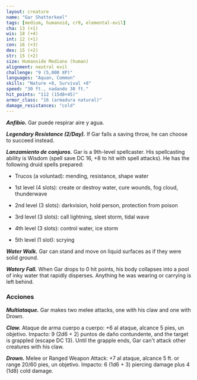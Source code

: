 ```yaml
---
layout: creature
name: "Gar Shatterkeel"
tags: [medium, humanoid, cr9, elemental-evil]
cha: 13 (+1)
wis: 18 (+4)
int: 12 (+1)
con: 16 (+3)
dex: 15 (+2)
str: 15 (+2)
size: Humanoide Mediano (human)
alignment: neutral evil
challenge: "9 (5,000 XP)"
languages: "Aquan, Common"
skills: "Nature +8, Survival +8"
speed: "30 ft., nadando 30 ft."
hit_points: "112 (15d8+45)"
armor_class: "16 (armadura natural)"
damage_resistances: "cold"
---
```


***Anfibio.*** Gar puede respirar aire y agua.

***Legendary Resistance (2/Day).*** If Gar fails a saving throw, he can choose to succeed instead.

***Lanzamiento de conjuros.*** Gar is a 9th-level spellcaster. His spellcasting ability is Wisdom (spell save DC 16, +8 to hit with spell attacks). He has the following druid spells prepared:

* Trucos (a voluntad): mending, resistance, shape water

* 1st level (4 slots): create or destroy water, cure wounds, fog cloud, thunderwave

* 2nd level (3 slots): darkvision, hold person, protection from poison

* 3rd level (3 slots): call lightning, sleet storm, tidal wave

* 4th level (3 slots): control water, ice storm

* 5th level (1 slot): scrying

***Water Walk.*** Gar can stand and move on liquid surfaces as if they were solid ground.

***Watery Fall.*** When Gar drops to 0 hit points, his body collapses into a pool of inky water that rapidly disperses. Anything he was wearing or carrying is left behind.

### Acciones

***Multiataque.*** Gar makes two melee attacks, one with his claw and one with Drown.

***Claw.*** Ataque de arma cuerpo a cuerpo: +6 al ataque, alcance 5 pies, un objetivo. Impacto: 9 (2d6 + 2) puntos de daño contundente, and the target is grappled (escape DC 13). Until the grapple ends, Gar can't attack other creatures with his claw.

***Drown.*** Melee or Ranged Weapon Attack: +7 al ataque, alcance 5 ft. or range 20/60 pies, un objetivo. Impacto: 6 (1d6 + 3) piercing damage plus 4 (1d8) cold damage.